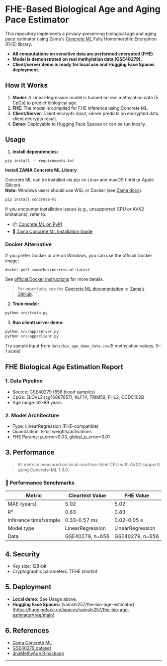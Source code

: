 # FHE-Based Biological Age and Aging Pace Estimator

This repository implements a privacy-preserving biological age and aging pace estimator using Zama's [Concrete ML](https://github.com/zama-ai/concrete-ml) Fully Homomorphic Encryption (FHE) library.

- **All computations on sensitive data are performed encrypted (FHE).**
- **Model is demonstrated on real methylation data (GSE40279).**
- **Client/server demo is ready for local use and Hugging Face Spaces deployment.**

## How It Works
1. **Model**: A LinearRegression model is trained on real methylation data (5 CpGs) to predict biological age.
2. **FHE**: The model is compiled for FHE inference using Concrete ML.
3. **Client/Server**: Client encrypts input, server predicts on encrypted data, client decrypts result.
4. **Demo**: Deployable to Hugging Face Spaces or can be run locally.

## Usage

1. **Install dependencies:**

 ```bash
 pip install -r requirements.txt
 ```

 **Install ZAMA Concrete ML Library**

Concrete ML can be installed via pip on Linux and macOS (Intel or Apple Silicon).  
**Note:** Windows users should use WSL or Docker (see [Zama docs](https://docs.zama.ai/concrete-ml/get-started/pip_installing)).

```bash
pip install concrete-ml
```
If you encounter installation issues (e.g., unsupported CPU or AVX2 limitations), refer to:

- 📦 [Concrete ML on PyPI](https://pypi.org/project/concrete-ml/)
- 📘 [Zama Concrete ML Installation Guide](https://docs.zama.ai/concrete-ml/get-started/pip_installing)

### Docker Alternative

If you prefer Docker or are on Windows, you can use the official Docker image:

```bash
docker pull zamafhe/concrete-ml:latest
```

See [official Docker instructions](https://docs.zama.ai/concrete-ml/get-started/pip_installing) for more details.

> For more help, see the [Concrete ML documentation](https://docs.zama.ai/concrete-ml) or [Zama’s GitHub](https://github.com/zama-ai/concrete-ml).```


2. **Train model:**

 ```bash
 python src/train.py
 ```

3. **Run client/server demo:**

```bash
python src/app/server.py
python src/app/client.py
```

Try sample input from `data/bio_age_demo_data.csv`(5 methylation values, 0–1 scale)

## FHE Biological Age Estimation Report

### 1. Data Pipeline
- Source: GSE40279 (656 blood samples)
- CpGs: ELOVL2 (cg16867657), KLF14, TRIM59, FHL2, CCDC102B
- Age range: 62-89 years

### 2. Model Architecture
- Type: LinearRegression (FHE-compatible)
- Quantization: 8-bit weights/activations
- FHE Params: p_error=0.03, global_p_error=0.01

## 3. Performance

> All metrics measured on local machine (Intel CPU with AVX2 support) using Concrete-ML 1.9.0.

### 🚦 Performance Benchmarks

| Metric                | Cleartext Value | FHE Value           | 
|-----------------------|-----------------|---------------------|
| MAE (years)           | 5.02            | 5.02                |
| R²                    | 0.83            | 0.83                |
| Inference time/sample | 0.33–0.57 ms    | 0.02–0.05 s         |
| Model type            | LinearRegression| LinearRegression    |
| Data                  | GSE40279, n=656 | GSE40279, n=656     |


## 4. Security
- Key size: 128-bit
- Cryptographic parameters: TFHE shortint

## 5. Deployment

- **Local demo:** See Usage above.
- **Hugging Face Spaces:** (vamshi257/fhe-bio-age-estimator)[https://huggingface.co/spaces/vamshi257/fhe-bio-age-estimator/tree/main]

## 6. References

- [Zama Concrete ML](https://github.com/zama-ai/concrete-ml)
- [GSE40279 dataset](https://www.ncbi.nlm.nih.gov/geo/query/acc.cgi?acc=GSE40279)
- [dnaMethyAge R package](https://github.com/yiluyucheng/dnaMethyAge)

---
